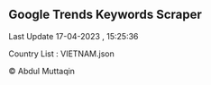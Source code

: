 

## Google Trends Keywords Scraper 
 
Last Update 17-04-2023 , 15:25:36

Country List :
VIETNAM.json



© Abdul Muttaqin 
